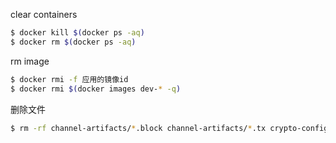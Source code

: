 clear containers

```sh
$ docker kill $(docker ps -aq)
$ docker rm $(docker ps -aq)
```

rm image

```sh
$ docker rmi -f 应用的镜像id
$ docker rmi $(docker images dev-* -q)
```

删除文件

```sh
$ rm -rf channel-artifacts/*.block channel-artifacts/*.tx crypto-config
```

